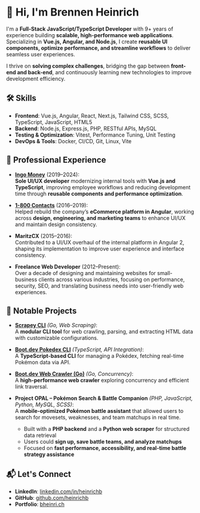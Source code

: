 # 👋 Hi, I'm Brennen Heinrich

I'm a **Full-Stack JavaScript/TypeScript Developer** with 9+ years of experience building **scalable, high-performance web applications**. Specializing in **Vue.js, Angular, and Node.js**, I create **reusable UI components, optimize performance, and streamline workflows** to deliver seamless user experiences.

I thrive on **solving complex challenges**, bridging the gap between **front-end and back-end**, and continuously learning new technologies to improve development efficiency.

## 🛠️ Skills

- **Frontend**: Vue.js, Angular, React, Next.js, Tailwind CSS, SCSS, TypeScript, JavaScript, HTML5
- **Backend**: Node.js, Express.js, PHP, RESTful APIs, MySQL
- **Testing & Optimization**: Vitest, Performance Tuning, Unit Testing
- **DevOps & Tools**: Docker, CI/CD, Git, Linux, Vite

## 🚀 Professional Experience

- **[Ingo Money](https://ingomoney.com/)** (2019–2024):  
  **Sole UI/UX developer** modernizing internal tools with **Vue.js and TypeScript**, improving employee workflows and reducing development time through **reusable components and performance optimization**.

- **[1-800 Contacts](https://www.1800contacts.com/)** (2016–2019):  
  Helped rebuild the company’s **eCommerce platform in Angular**, working across **design, engineering, and marketing teams** to enhance UI/UX and maintain design consistency.

- **MaritzCX** (2015–2016):  
  Contributed to a UI/UX overhaul of the internal platform in Angular 2, shaping its implementation to improve user experience and interface consistency.

- **Freelance Web Developer** (2012–Present):  
  Over a decade of designing and maintaining websites for small-business clients across various industries, focusing on performance, security, SEO, and translating business needs into user-friendly web experiences.

## 📌 Notable Projects

- **[Scrapey CLI](https://github.com/heinrichb/scrapey-cli)** *(Go, Web Scraping)*:  
  A **modular CLI tool** for web crawling, parsing, and extracting HTML data with customizable configurations.

- **[Boot.dev Pokedex CLI](https://github.com/heinrichb/bootdotdev_pokedex)** *(TypeScript, API Integration)*:  
  A **TypeScript-based CLI** for managing a Pokédex, fetching real-time Pokémon data via API.

- **[Boot.dev Web Crawler (Go)](https://github.com/heinrichb/bootdotdev_web-crawler-go)** *(Go, Concurrency)*:  
  A **high-performance web crawler** exploring concurrency and efficient link traversal.

- **Project OPAL – Pokémon Search & Battle Companion** *(PHP, JavaScript, Python, MySQL, SCSS)*:  
  A **mobile-optimized Pokémon battle assistant** that allowed users to search for movesets, weaknesses, and team matchups in real time.  
  - Built with a **PHP backend** and a **Python web scraper** for structured data retrieval  
  - Users could **sign up, save battle teams, and analyze matchups**  
  - Focused on **fast performance, accessibility, and real-time battle strategy assistance**  

## 📬 Let's Connect

- **LinkedIn**: [linkedin.com/in/heinrichb](https://www.linkedin.com/in/heinrichb)
- **GitHub**: [github.com/heinrichb](https://github.com/heinrichb)
- **Portfolio**: [bheinri.ch](https://bheinri.ch)
